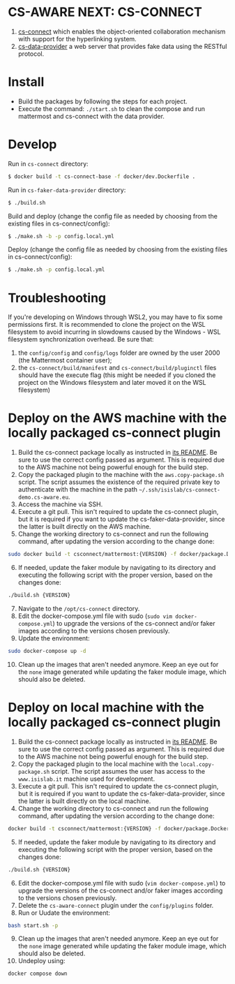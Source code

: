 # CS-AWARE NEXT: CS-CONNECT

1. [cs-connect](https://github.com/CS-AWARE-NEXT/cs-aware-next-cs-connect/tree/main/cs-connect) which enables the object-oriented collaboration mechanism with support for the hyperlinking system.
1. [cs-data-provider](https://github.com/CS-AWARE-NEXT/cs-aware-next-cs-connect/tree/main/cs-faker-data-provider) a web server that provides fake data using the RESTful protocol.

# Install

- Build the packages by following the steps for each project.
- Execute the command: `./start.sh` to clean the compose and run mattermost and cs-connect with the data provider.

<!-- # System architecture overview
![architecture](https://github.com/CS-AWARE-NEXT/cs-aware-next-cs-connect/raw/main/assets/architecture_overview.png) -->

# Develop

Run in `cs-connect` directory:

```sh
$ docker build -t cs-connect-base -f docker/dev.Dockerfile .
```

Run in `cs-faker-data-provider` directory:

```sh
$ ./build.sh
```

Build and deploy (change the config file as needed by choosing from the existing files in cs-connect/config):

```sh
$ ./make.sh -b -p config.local.yml
```

Deploy (change the config file as needed by choosing from the existing files in cs-connect/config):

```sh
$ ./make.sh -p config.local.yml
```

# Troubleshooting

If you're developing on Windows through WSL2, you may have to fix some permissions first. It is recommended to clone the project on the WSL filesystem to avoid incurring in slowdowns caused by the Windows - WSL filesystem synchronization overhead.
Be sure that:
1) the `config/config` and `config/logs` folder are owned by the user 2000 (the Mattermost container user);
2) the `cs-connect/build/manifest` and `cs-connect/build/pluginctl` files should have the execute flag (this might be needed if you cloned the project on the Windows filesystem and later moved it on the WSL filesystem)

# Deploy on the AWS machine with the locally packaged cs-connect plugin

1) Build the cs-connect package locally as instructed in [its README](cs-connect/README.md). Be sure to use the correct config passed as argument. This is required due to the AWS machine not being powerful enough for the build step.
2) Copy the packaged plugin to the machine with the `aws.copy-package.sh` script. The script assumes the existence of the required private key to authenticate with the machine in the path `~/.ssh/isislab/cs-connect-demo.cs-aware.eu`.
3) Access the machine via SSH.
4) Execute a git pull. This isn't required to update the cs-connect plugin, but it is required if you want to update the cs-faker-data-provider, since the latter is built directly on the AWS machine.
5) Change the working directory to cs-connect and run the following command, after updating the version according to the change done:
```sh
sudo docker build -t csconnect/mattermost:{VERSION} -f docker/package.Dockerfile . 
```
6) If needed, update the faker module by navigating to its directory and executing the following script with the proper version, based on the changes done:
```sh
./build.sh {VERSION}
```
7) Navigate to the `/opt/cs-connect` directory.
8) Edit the docker-compose.yml file with sudo (`sudo vim docker-compose.yml`) to upgrade the versions of the cs-connect and/or faker images according to the versions chosen previously.
9) Update the environment:
```sh
sudo docker-compose up -d
```
10) Clean up the images that aren't needed anymore. Keep an eye out for the `none` image generated while updating the faker module image, which should also be deleted.

# Deploy on local machine with the locally packaged cs-connect plugin

1) Build the cs-connect package locally as instructed in [its README](cs-connect/README.md). Be sure to use the correct config passed as argument. This is required due to the AWS machine not being powerful enough for the build step.
2) Copy the packaged plugin to the local machine with the `local.copy-package.sh` script. The script assumes the user has access to the `www.isislab.it` machine used for development.
3) Execute a git pull. This isn't required to update the cs-connect plugin, but it is required if you want to update the cs-faker-data-provider, since the latter is built directly on the local machine.
4) Change the working directory to cs-connect and run the following command, after updating the version according to the change done:
```sh
docker build -t csconnect/mattermost:{VERSION} -f docker/package.Dockerfile . 
```
5) If needed, update the faker module by navigating to its directory and executing the following script with the proper version, based on the changes done:
```sh
./build.sh {VERSION}
```
6) Edit the docker-compose.yml file with sudo (`vim docker-compose.yml`) to upgrade the versions of the cs-connect and/or faker images according to the versions chosen previously.
7) Delete the `cs-aware-connect` plugin under the `config/plugins` folder.
8) Run or Uudate the environment:
```sh
bash start.sh -p
```
9) Clean up the images that aren't needed anymore. Keep an eye out for the `none` image generated while updating the faker module image, which should also be deleted.
10) Undeploy using:
```sh
docker compose down
```
